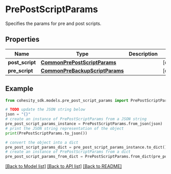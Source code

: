 # PrePostScriptParams

Specifies the params for pre and post scripts.

## Properties

Name | Type | Description | Notes
------------ | ------------- | ------------- | -------------
**post_script** | [**CommonPrePostScriptParams**](CommonPrePostScriptParams.md) |  | [optional] 
**pre_script** | [**CommonPreBackupScriptParams**](CommonPreBackupScriptParams.md) |  | [optional] 

## Example

```python
from cohesity_sdk.models.pre_post_script_params import PrePostScriptParams

# TODO update the JSON string below
json = "{}"
# create an instance of PrePostScriptParams from a JSON string
pre_post_script_params_instance = PrePostScriptParams.from_json(json)
# print the JSON string representation of the object
print(PrePostScriptParams.to_json())

# convert the object into a dict
pre_post_script_params_dict = pre_post_script_params_instance.to_dict()
# create an instance of PrePostScriptParams from a dict
pre_post_script_params_from_dict = PrePostScriptParams.from_dict(pre_post_script_params_dict)
```
[[Back to Model list]](../README.md#documentation-for-models) [[Back to API list]](../README.md#documentation-for-api-endpoints) [[Back to README]](../README.md)


